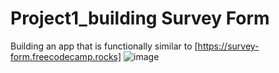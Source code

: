 # Project1_building Survey Form
Building an app that is functionally similar to [https://survey-form.freecodecamp.rocks]
![image](https://user-images.githubusercontent.com/120785523/222259442-6f3fc795-e129-490d-a924-09569049e54e.png)
